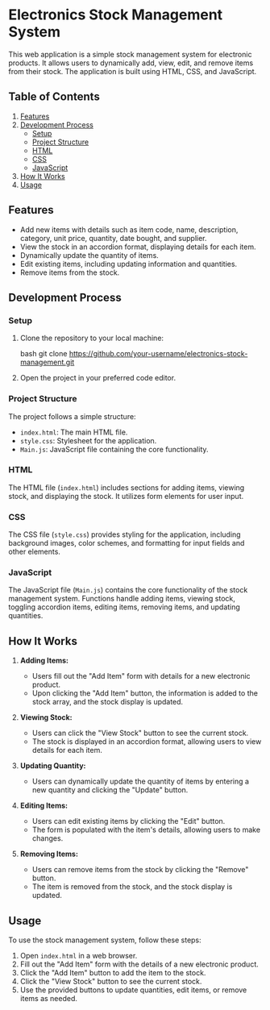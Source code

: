 

# Electronics Stock Management System

This web application is a simple stock management system for electronic products. It allows users to dynamically add, view, edit, and remove items from their stock. The application is built using HTML, CSS, and JavaScript.

## Table of Contents

1. [Features](#features)
2. [Development Process](#development-process)
    - [Setup](#setup)
    - [Project Structure](#project-structure)
    - [HTML](#html)
    - [CSS](#css)
    - [JavaScript](#javascript)
3. [How It Works](#how-it-works)
4. [Usage](#usage)


## Features

- Add new items with details such as item code, name, description, category, unit price, quantity, date bought, and supplier.
- View the stock in an accordion format, displaying details for each item.
- Dynamically update the quantity of items.
- Edit existing items, including updating information and quantities.
- Remove items from the stock.

## Development Process

### Setup

1. Clone the repository to your local machine:

   bash
   git clone https://github.com/your-username/electronics-stock-management.git
   

2. Open the project in your preferred code editor.

### Project Structure

The project follows a simple structure:

- `index.html`: The main HTML file.
- `style.css`: Stylesheet for the application.
- `Main.js`: JavaScript file containing the core functionality.

### HTML

The HTML file (`index.html`) includes sections for adding items, viewing stock, and displaying the stock. It utilizes form elements for user input.

### CSS

The CSS file (`style.css`) provides styling for the application, including background images, color schemes, and formatting for input fields and other elements.

### JavaScript

The JavaScript file (`Main.js`) contains the core functionality of the stock management system. Functions handle adding items, viewing stock, toggling accordion items, editing items, removing items, and updating quantities.

## How It Works

1. **Adding Items:**
   - Users fill out the "Add Item" form with details for a new electronic product.
   - Upon clicking the "Add Item" button, the information is added to the stock array, and the stock display is updated.

2. **Viewing Stock:**
   - Users can click the "View Stock" button to see the current stock.
   - The stock is displayed in an accordion format, allowing users to view details for each item.

3. **Updating Quantity:**
   - Users can dynamically update the quantity of items by entering a new quantity and clicking the "Update" button.

4. **Editing Items:**
   - Users can edit existing items by clicking the "Edit" button.
   - The form is populated with the item's details, allowing users to make changes.

5. **Removing Items:**
   - Users can remove items from the stock by clicking the "Remove" button.
   - The item is removed from the stock, and the stock display is updated.

## Usage

To use the stock management system, follow these steps:

1. Open `index.html` in a web browser.
2. Fill out the "Add Item" form with the details of a new electronic product.
3. Click the "Add Item" button to add the item to the stock.
4. Click the "View Stock" button to see the current stock.
5. Use the provided buttons to update quantities, edit items, or remove items as needed.



